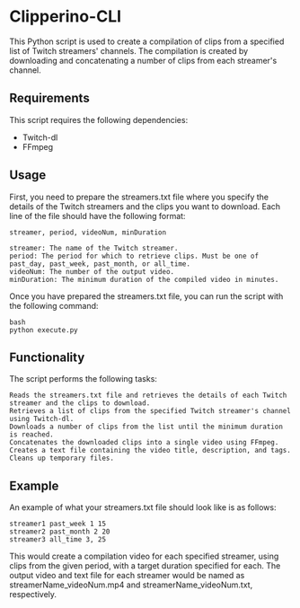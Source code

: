 # Clipperino-CLI

This Python script is used to create a compilation of clips from a specified list of Twitch streamers' channels. The compilation is created by downloading and concatenating a number of clips from each streamer's channel.
## Requirements

This script requires the following dependencies:

- Twitch-dl
- FFmpeg

## Usage

First, you need to prepare the streamers.txt file where you specify the details of the Twitch streamers and the clips you want to download. Each line of the file should have the following format:
```
streamer, period, videoNum, minDuration
```
    streamer: The name of the Twitch streamer.
    period: The period for which to retrieve clips. Must be one of past_day, past_week, past_month, or all_time.
    videoNum: The number of the output video.
    minDuration: The minimum duration of the compiled video in minutes.

Once you have prepared the streamers.txt file, you can run the script with the following command:
```
bash
python execute.py
```
## Functionality

The script performs the following tasks:

    Reads the streamers.txt file and retrieves the details of each Twitch streamer and the clips to download.
    Retrieves a list of clips from the specified Twitch streamer's channel using Twitch-dl.
    Downloads a number of clips from the list until the minimum duration is reached.
    Concatenates the downloaded clips into a single video using FFmpeg.
    Creates a text file containing the video title, description, and tags.
    Cleans up temporary files.

## Example

An example of what your streamers.txt file should look like is as follows:

```
streamer1 past_week 1 15
streamer2 past_month 2 20
streamer3 all_time 3, 25
```

This would create a compilation video for each specified streamer, using clips from the given period, with a target duration specified for each. The output video and text file for each streamer would be named as streamerName_videoNum.mp4 and streamerName_videoNum.txt, respectively.
